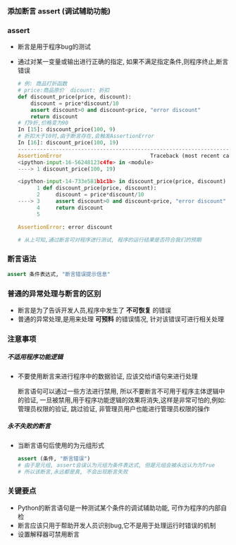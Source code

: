 ### 添加断言 assert  (调试辅助功能)

### assert

- 断言是用于程序bug的测试

- 通过对某一变量或输出进行正确的指定, 如果不满足指定条件,则程序终止,断言错误

  ```python
  # 例: 商品打折函数
  # price:商品原价  dicount: 折扣
  def discount_price(price, discount):
      discount = price*discount/10
      assert discount>0 and discount<price, "error discount"
      return discount
  # 打9折,价格变为90
  In [15]: discount_price(100, 9)                                                       Out[15]: 90.0
  # 折扣大于10时,由于断言存在,会触发AssertionError
  In [16]: discount_price(100, 19)                                                                            
  ---------------------------------------------------------------------------
  AssertionError                            Traceback (most recent call last)
  <ipython-input-16-56248123c4fe> in <module>
  ----> 1 discount_price(100, 19)
  
  <ipython-input-14-733e581b1c1b> in discount_price(price, discount)
        1 def discount_price(price, discount):
        2     discount = price*discount/10
  ----> 3     assert discount>0 and discount<price, "error discount"
        4     return discount
        5 
  
  AssertionError: error discount
  
  # 从上可知,通过断言可对程序进行测试, 程序的运行结果是否符合我们的预期
  
  ```

### 断言语法

```python
assert 条件表达式, "断言错误提示信息"
```



### 普通的异常处理与断言的区别

- 断言是为了告诉开发人员,程序中发生了 **不可恢复** 的错误
- 普通的异常处理,是用来处理  **可预料**  的错误情况, 针对该错误可进行相关处理



### 注意事项

##### 不适用程序功能逻辑

- 不要使用断言来进行程序中的数据验证, 应该交给if语句来进行处理

  断言语句可以通过一些方法进行禁用, 所以不要断言不可用于程序主体逻辑中的验证, 一旦被禁用,用于程序功能逻辑的效果将消失,这样是非常可怕的,例如:管理员权限的验证, 跳过验证, 非管理员用户也能进行管理员权限的操作

##### 永不失败的断言

- 当断言语句后使用的为元组形式

  ```python
  assert (条件, "断言错误")
  # 由于是元组, assert会误认为元组为条件表达式, 但是元组会被永远认为为True
  # 所以该断言,永远都是真, 不会出现断言失败
  ```


### 关键要点

- Python的断言语句是一种测试某个条件的调试辅助功能, 可作为程序的内部自检
- 断言应该只用于帮助开发人员识别bug,它不是用于处理运行时错误的机制
- 设置解释器可禁用断言